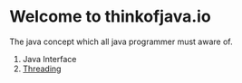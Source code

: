 # Welcome to thinkofjava.io

The java concept which all java programmer must aware of.

1. Java Interface
2. [Threading	](java/Threading/README.md)
